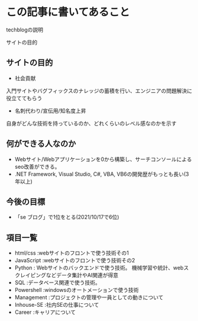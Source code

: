 # この記事に書いてあること

techblogの説明

サイトの目的


## サイトの目的 

- 社会貢献 

入門サイトやバグフィックスのナレッジの蓄積を行い、エンジニアの問題解決に役立ててもらう

- 名刺代わり/宣伝用/知名度上昇

自身がどんな技術を持っているのか、どれくらいのレベル感なのかを示す



## 何ができる人なのか

- Webサイト/Webアプリケーションを0から構築し、サーチコンソールによるseo改善ができる。
- .NET Framework, Visual Studio, C#, VBA, VB6の開発歴がもっとも長い(3年以上)



## 今後の目標

- 「se ブログ」で1位をとる(2021/10/17で6位)



## 項目一覧

- html/css :webサイトのフロントで使う技術その1
- JavaScript :webサイトのフロントで使う技術その2
- Python : Webサイトのバックエンドで使う技術。 機械学習や統計、webスクレイピングなどデータ集計やAI関連が得意
- SQL :データベース関連で使う技術。
- Powershell :windowsのオートメーションで使う技術
- Management :プロジェクトの管理や一員としての動きについて
- Inhouse-SE :社内SEの仕事について
- Career :キャリアについて




